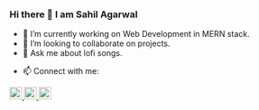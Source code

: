 ### Hi there 👋 I am Sahil Agarwal

- 🔭 I’m currently working on Web Development in MERN stack.
- 👯 I’m looking to collaborate on projects.
- 💬 Ask me about lofi songs.

<!--
**agarwalsahil0210/agarwalsahil0210** is a ✨ _special_ ✨ repository because its `README.md` (this file) appears on your GitHub profile.

Here are some ideas to get you started:

- 🔭 I’m currently working on ...
- 🌱 I’m currently learning ...
- 👯 I’m looking to collaborate on ...
- 🤔 I’m looking for help with ...
- 💬 Ask me about ...
- 📫 How to reach me: ...
- 😄 Pronouns: ...
- ⚡ Fun fact: ...
-->

- 📫 Connect with me:
<a href="https://twitter.com/_agarwalsahil">
<img width="22px" padding="5px" src="https://cdn.jsdelivr.net/npm/simple-icons@v3/icons/twitter.svg" />
</a>

<a href="https://www.linkedin.com/in/sahil-agarwal-405579166">
<img width="22px" padding="5px" src="https://cdn.jsdelivr.net/npm/simple-icons@v3/icons/linkedin.svg" />
</a>

<a href="https://www.instagram.com/agarwalsahil_">
<img width="22px" padding="5px" src="https://cdn.jsdelivr.net/npm/simple-icons@v3/icons/instagram.svg" />
</a>
